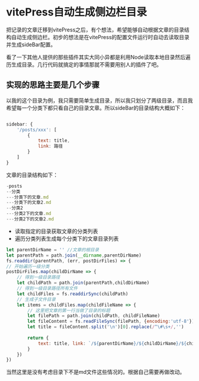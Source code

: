 # vitePress自动生成侧边栏目录

把记录的文章迁移到vitePress之后，有个想法，希望能够自动根据文章的目录结构自动生成侧边栏。初步的想法是在vitePress的配置文件运行时自动去读取目录并生成sideBar配置。

看了一下其他人提供的那些插件其实大同小异都是利用Node读取本地目录然后遍历生成目录。几行代码就搞定的事情那就不需要用别人的插件了吧。

## 实现的思路主要是几个步骤
以我的这个目录为例，我只需要简单生成目录，所以我只划分了两级目录，而且我希望每一个分类下都只看自己的目录文章。所以sideBar的目录结构大概如下：

```javascript

sidebar: {
    '/posts/xxx': [
        {
            text: title,
            link: 路径
        }
    ]
}
```
文章的目录结构如下：
```javascript
-posts
--分类
---分类下的文章.md
---分类下的文章2.md
--分类2
---分类2下的文章.md
---分类2下的文章2.md
```

- 读取指定的目录获取文章的分类列表
- 遍历分类列表生成每个分类下的文章目录列表

```javascript 
let parentDirName = '' //文章的根目录
let parentPath = path.join(__dirname,parentDirName)
fs.readdir(parentPath, (err, postDirFiles) => {
// 开始遍历一级分类
postDirFiles.map(childDirName => {
    // 得到一级目录路径
    let childPath = path.join(parentPath,childDirName)
    // 得到一级目录路径所有文件
    let childFiles = fs.readdirSync(childPath)
    // 生成子文件目录
    let items = childFiles.map(childFileName => {
        // 这里把文章的第一行当做了目录的标题
        let filePath = path.join(childPath, childFileName)
        let fileContent = fs.readFileSync(filePath, {encoding:'utf-8'})
        let title = fileContent.split('\n')[0].replace(/^\#\s+/,'')
        
        return {
            text: title, link: `/${parentDirName}/${childDirName}/${childFileName}`
        }
    })
})
```
当然这里是没有考虑目录下不是md文件这些情况的。根据自己需要再做改动。
